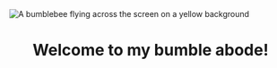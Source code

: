 <div >
  <picture>
 <img alt="A bumblebee flying across the screen on a yellow background" src="https://www.m-boe.com/wp-content/uploads/2023/12/bumbleb_bg.png">
</picture>
</div>
<h1 align="center">Welcome to my bumble abode!</h1>



<!--
**mar-ols/mar-ols** is a ✨ _special_ ✨ repository because its `README.md` (this file) appears on your GitHub profile.

Here are some ideas to get you started:

- 🔭 I’m currently working on ...
- 🌱 I’m currently learning ...
- 👯 I’m looking to collaborate on ...
- 🤔 I’m looking for help with ...
- 💬 Ask me about ...
- 📫 How to reach me: ...
- 😄 Pronouns: ...
- ⚡ Fun fact: ...
-->
